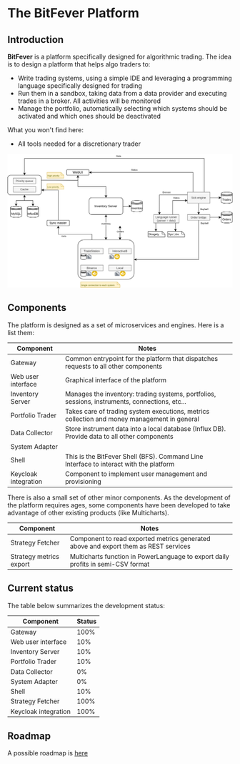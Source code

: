 # The BitFever Platform

## Introduction

**BitFever** is a platform specifically designed for algorithmic trading. The idea is to design a platform that helps
algo traders to:

- Write trading systems, using a simple IDE and leveraging a programming language specifically designed for trading
- Run them in a sandbox, taking data from a data provider and executing trades in a broker. All activities will be monitored
- Manage the portfolio, automatically selecting which systems should be activated and which ones should be deactivated

What you won't find here:
- All tools needed for a discretionary trader

![screenshot](diagrams/bit-fever.png)


## Components

The platform is designed as a set of microservices and engines. Here is a list them:

| Component             | Notes                                                                                          |
|-----------------------|------------------------------------------------------------------------------------------------|
| Gateway               | Common entrypoint for the platform that dispatches requests to all other components            |
| Web user interface    | Graphical interface of the platform                                                            |
| Inventory Server      | Manages the inventory: trading systems, portfolios, sessions, instruments, connections, etc... |
| Portfolio Trader      | Takes care of trading system executions, metrics collection and money management in general    |
| Data Collector        | Store instrument data into a local database (Influx DB). Provide data to all other components  |
| System Adapter        |                                                                                                |
| Shell                 | This is the BitFever Shell (BFS). Command Line Interface to interact with the platform         |
| Keycloak integration  | Component to implement user management and provisioning                                        |


There is also a small set of other minor components. As the development of the platform requires ages, some components
have been developed to take advantage of other existing products (like Multicharts).


| Component               | Notes                                                                               |
|-------------------------|-------------------------------------------------------------------------------------|
| Strategy Fetcher        | Component to read exported metrics generated above and export them as REST services |
| Strategy metrics export | Multicharts function in PowerLanguage to export daily profits in semi-CSV format    |


## Current status

The table below summarizes the development status:

| Component             | Status |
|-----------------------|--------|
| Gateway               | 100%   |
| Web user interface    | 10%    |
| Inventory Server      | 10%    |
| Portfolio Trader      | 10%    |
| Data Collector        | 0%     |
| System Adapter        | 0%     |
| Shell                 | 10%    |
| Strategy Fetcher      | 100%   |
| Keycloak integration  | 100%   |


## Roadmap

A possible roadmap is [here](roadmap.md)